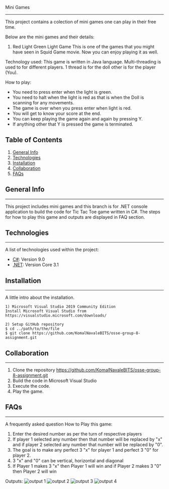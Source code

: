 Mini Games
***
This project contains a colection of mini games one can play in their free time.

Below are the mini games and their details:

1) Red Light Green Light Game
This is one of the games that you might have seen in Squid Game movie. 
Now you can enjoy playing it as well.

Technology used:
This game is written in Java language. Multi-threading is used to for different players. 
1 thread is for the doll other is for the player (You).

How to play:
- You need to press enter when the light is green.
- You need to halt when the light is red as that is when the Doll is scanning for any movements.
- The game is over when you press enter when light is red.
- You will get to know your score at the end.
- You can keep playing the game again and again by pressing Y. 
- If anything other that Y is pressed the game is terminated.



## Table of Contents
1. [General Info](#general-info)
2. [Technologies](#technologies)
3. [Installation](#installation)
4. [Collaboration](#collaboration)
5. [FAQs](#faqs)

## General Info
***
This project includes mini games and this branch is for .NET console application to build the code for Tic Tac Toe game written in C#. The steps for how to play this game and outputs are displayed in FAQ section.

## Technologies
***
A list of technologies used within the project:
* [C#](https://example.com): Version 9.0
* [.NET](https://example.com): Version Core 3.1


## Installation
***
A little intro about the installation. 
```
1) Microsoft Visual Studio 2019 Community Edition
Install Microsoft Visual Studio from https://visualstudio.microsoft.com/downloads/

2) Setup GitHub repository
$ cd ../path/to/the/file
$ git clone https://github.com/KomalNavaleBITS/osse-group-8-assignment.git

```

## Collaboration
***
1) Clone the repository https://github.com/KomalNavaleBITS/osse-group-8-assignment.git
2) Build the code in Microsoft Visual Studio
3) Execute the code.
4) Play the game.

## FAQs
***
A frequently asked question
How to Play this game:
1) Enter the desired number as per the turn of respective players
2) If player 1 selected any number then that number will be replaced by "x" and if player 2 selected any number that number will be replaced by "0".
3) The goal is to make any perfect 3 "x" for player 1 and perfect 3 "0" for player 2.
4) 3 "x" and "0" can be vertical, horizontal and diagonal
5) If Player 1 makes 3 "x" then Player 1 will win and if Player 2 makes 3 "0" then Player 2 will win

Outputs:
![output 1](https://user-images.githubusercontent.com/92818492/167244138-3d500921-77dd-4ad3-9c94-3028af298a9c.JPG)
![output 2](https://user-images.githubusercontent.com/92818492/167244155-f6de36aa-c2f6-4de6-9ce9-2065a7bf38cd.JPG)
![output 3](https://user-images.githubusercontent.com/92818492/167244160-7f7b3807-eb30-435a-b6e2-0a22a1ab42ce.JPG)
![output 4](https://user-images.githubusercontent.com/92818492/167244174-ddf10cc9-f616-4976-81fe-5e518f9e7cd4.JPG)

